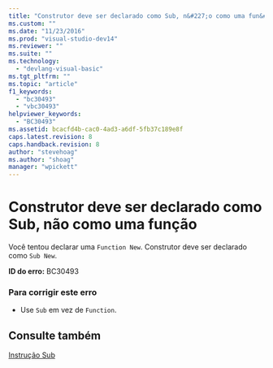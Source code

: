 ```yaml
---
title: "Construtor deve ser declarado como Sub, n&#227;o como uma fun&#231;&#227;o | Microsoft Docs"
ms.custom: ""
ms.date: "11/23/2016"
ms.prod: "visual-studio-dev14"
ms.reviewer: ""
ms.suite: ""
ms.technology: 
  - "devlang-visual-basic"
ms.tgt_pltfrm: ""
ms.topic: "article"
f1_keywords: 
  - "bc30493"
  - "vbc30493"
helpviewer_keywords: 
  - "BC30493"
ms.assetid: bcacfd4b-cac0-4ad3-a6df-5fb37c189e8f
caps.latest.revision: 8
caps.handback.revision: 8
author: "stevehoag"
ms.author: "shoag"
manager: "wpickett"
---
```

# Construtor deve ser declarado como Sub, n&#227;o como uma fun&#231;&#227;o
Você tentou declarar uma `Function New`. Construtor deve ser declarado como `Sub New`.  
  
 **ID do erro:** BC30493  
  
### Para corrigir este erro  
  
-   Use `Sub` em vez de `Function`.  
  
## Consulte também  
 [Instrução Sub](../../visual-basic/language-reference/statements/sub-statement.md)